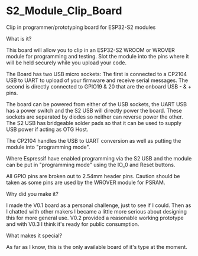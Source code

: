 # S2_Module_Clip_Board
Clip in programmer/prototyping board for ESP32-S2 modules

What is it?

This board will allow you to clip in an ESP32-S2 WROOM or WROVER module for programming and testing. Slot the module into the pins where it will be held securely while you upload your code.

The Board has two USB micro sockets: The first is connected to a CP2104 USB to UART to upload of your firmware and receive serial messages. The second is directly connected to GPIO19 & 20 that are the onboard USB - & + pins.

The board can be powered from either of the USB sockets, the UART USB has a power switch and the S2 USB will directly power the board. These sockets are separated by diodes so neither can reverse power the other. The S2 USB has bridgeable solder pads so that it can be used to supply USB power if acting as OTG Host.

The CP2104 handles the USB to UART conversion as well as putting the module into "programming mode".

Where Espressif have enabled programming via the S2 USB and the module can be put in "programming mode" using the IO_0 and Reset buttons.

All GPIO pins are broken out to 2.54mm header pins. Caution should be taken as some pins are used by the WROVER module for PSRAM.

Why did you make it?

I made the V0.1 board as a personal challenge, just to see if I could. Then as I chatted with other makers I became a little more serious about designing this for more general use. V0.2 provided a reasonable working prototype and with V0.3 I think it's ready for public consumption.

What makes it special?

As far as I know, this is the only available board of it's type at the moment.

